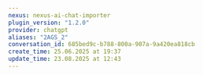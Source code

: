 ```yaml
---
nexus: nexus-ai-chat-importer
plugin_version: "1.2.0"
provider: chatgpt
aliases: "2AGS_2"
conversation_id: 685bed9c-b788-800a-907a-9a420ea818cb
create_time: 25.06.2025 at 19:37
update_time: 23.08.2025 at 12:43
---
```

